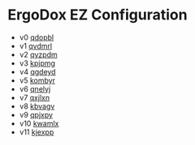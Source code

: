 # ErgoDox EZ Configuration

- v0 [qdopbl](http://configure.ergodox-ez.com/keyboard_layouts/qdopbl)
- v1 [qvdmrl](http://configure.ergodox-ez.com/keyboard_layouts/qvdmrl)
- v2 [qyzpdm](http://configure.ergodox-ez.com/keyboard_layouts/qyzpdm)
- v3 [kpjpmg](http://configure.ergodox-ez.com/keyboard_layouts/kpjpmg)
- v4 [qgdeyd](http://configure.ergodox-ez.com/keyboard_layouts/qgdeyd)
- v5 [kombyr](http://configure.ergodox-ez.com/keyboard_layouts/kombyr)
- v6 [qnelyj](http://configure.ergodox-ez.com/keyboard_layouts/qnelyj)
- v7 [qxjlxn](http://configure.ergodox-ez.com/keyboard_layouts/qxjlxn)
- v8 [kbvagv](http://configure.ergodox-ez.com/keyboard_layouts/kbvagv)
- v9 [qpjxpy](http://configure.ergodox-ez.com/keyboard_layouts/qpjxpy)
- v10 [kwamlx](http://configure.ergodox-ez.com/keyboard_layouts/kwamlx)
- v11 [kjexpp](http://configure.ergodox-ez.com/keyboard_layouts/kjexpp)
